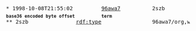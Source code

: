 <pre>
  * 1998-10-08T21:55:02&#x0009;&#x0009;<a href="../../../../../../bytime/6-b/9/6/a/w/a/7/org/w3/1998/10/WD-rdf-syntax-19981008">96awa7</a>&#x0009;&#x0009;2szb
  <sub><b>base36 encoded byte offset</b></sub>&#x0009;<sub><b>term</b></sub>
  ** 2szb&#x0009;&#x0009;<a href="../../../../../../../../../../h/6/i/6/c/org/w3/1999/02/22-rdf-syntax-ns/ttl.md#type">rdf:type</a>&#x0009;&#x0009;96awa7/org,w3)/1998/10/WD-rdf-syntax-19981008/2szb
</pre>
